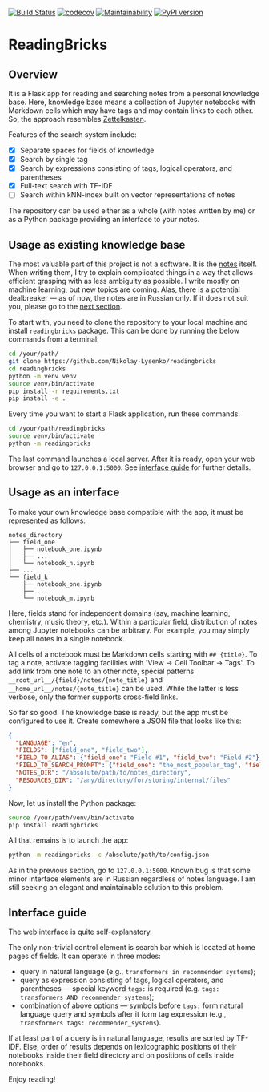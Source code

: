 [![Build Status](https://github.com/Nikolay-Lysenko/readingbricks/actions/workflows/main.yml/badge.svg)](https://github.com/Nikolay-Lysenko/readingbricks/actions/workflows/main.yml)
[![codecov](https://codecov.io/gh/Nikolay-Lysenko/readingbricks/branch/master/graph/badge.svg)](https://codecov.io/gh/Nikolay-Lysenko/readingbricks)
[![Maintainability](https://api.codeclimate.com/v1/badges/ac3959677909d81cb271/maintainability)](https://codeclimate.com/github/Nikolay-Lysenko/readingbricks/maintainability)
[![PyPI version](https://badge.fury.io/py/readingbricks.svg)](https://pypi.org/project/readingbricks/)

# ReadingBricks

## Overview

It is a Flask app for reading and searching notes from a personal knowledge base. Here, knowledge base means a collection of Jupyter notebooks with Markdown cells which may have tags and may contain links to each other. So, the approach resembles [Zettelkasten](https://en.wikipedia.org/wiki/Zettelkasten).

Features of the search system include:
- [x] Separate spaces for fields of knowledge
- [x] Search by single tag
- [x] Search by expressions consisting of tags, logical operators, and parentheses
- [x] Full-text search with TF-IDF
- [ ] Search within kNN-index built on vector representations of notes

The repository can be used either as a whole (with notes written by me) or as a Python package providing an interface to your notes.

## Usage as existing knowledge base

The most valuable part of this project is not a software. It is the [notes](https://github.com/Nikolay-Lysenko/readingbricks/tree/master/notes) itself. When writing them, I try to explain complicated things in a way that allows efficient grasping with as less ambiguity as possible. I write mostly on machine learning, but new topics are coming. Alas, there is a potential dealbreaker — as of now, the notes are in Russian only. If it does not suit you, please go to the [next section](#usage-as-an-interface).

To start with, you need to clone the repository to your local machine and install `readingbricks` package. This can be done by running the below commands from a terminal:
```bash
cd /your/path/
git clone https://github.com/Nikolay-Lysenko/readingbricks
cd readingbricks
python -m venv venv
source venv/bin/activate
pip install -r requirements.txt
pip install -e .
```

Every time you want to start a Flask application, run these commands:
```bash
cd /your/path/readingbricks
source venv/bin/activate
python -m readingbricks
```

The last command launches a local server. After it is ready, open your web browser and go to `127.0.0.1:5000`. See [interface guide](#interface-guide) for further details.

## Usage as an interface

To make your own knowledge base compatible with the app, it must be represented as follows:
```
notes_directory
├── field_one
│   ├── notebook_one.ipynb
│   ├── ...
│   └── notebook_n.ipynb
├── ...
└── field_k
    ├── notebook_one.ipynb
    ├── ...
    └── notebook_m.ipynb
```
Here, fields stand for independent domains (say, machine learning, chemistry, music theory, etc.). Within a particular field, distribution of notes among Jupyter notebooks can be arbitrary. For example, you may simply keep all notes in a single notebook.

All cells of a notebook must be Markdown cells starting with `## {title}`. To tag a note, activate tagging facilities with 'View -> Cell Toolbar -> Tags'. To add link from one note to an other note, special patterns `__root_url__/{field}/notes/{note_title}` and `__home_url__/notes/{note_title}` can be used. While the latter is less verbose, only the former supports cross-field links.

So far so good. The knowledge base is ready, but the app must be configured to use it. Create somewhere a JSON file that looks like this:
```json
{
  "LANGUAGE": "en",
  "FIELDS": ["field_one", "field_two"],
  "FIELD_TO_ALIAS": {"field_one": "Field #1", "field_two": "Field #2"},
  "FIELD_TO_SEARCH_PROMPT": {"field_one": "the_most_popular_tag", "field_two": "the_most_popular_tag"},
  "NOTES_DIR": "/absolute/path/to/notes_directory",
  "RESOURCES_DIR": "/any/directory/for/storing/internal/files"
}
```

Now, let us install the Python package:
```bash
source /your/path/venv/bin/activate
pip install readingbricks
```

All that remains is to launch the app:
```bash
python -m readingbricks -c /absolute/path/to/config.json
```

As in the previous section, go to `127.0.0.1:5000`. Known bug is that some minor interface elements are in Russian regardless of notes language. I am still seeking an elegant and maintainable solution to this problem.

## Interface guide

The web interface is quite self-explanatory.

The only non-trivial control element is search bar which is located at home pages of fields. It can operate in three modes:
* query in natural language (e.g., `transformers in recommender systems`);
* query as expression consisting of tags, logical operators, and parentheses — special keyword `tags:` is required (e.g. `tags: transformers AND recommender_systems`);
* combination of above options — symbols before `tags:` form natural language query and symbols after it form tag expression (e.g., `transformers tags: recommender_systems`).

If at least part of a query is in natural language, results are sorted by TF-IDF. Else, order of results depends on lexicographic positions of their notebooks inside their field directory and on positions of cells inside notebooks.

Enjoy reading!
